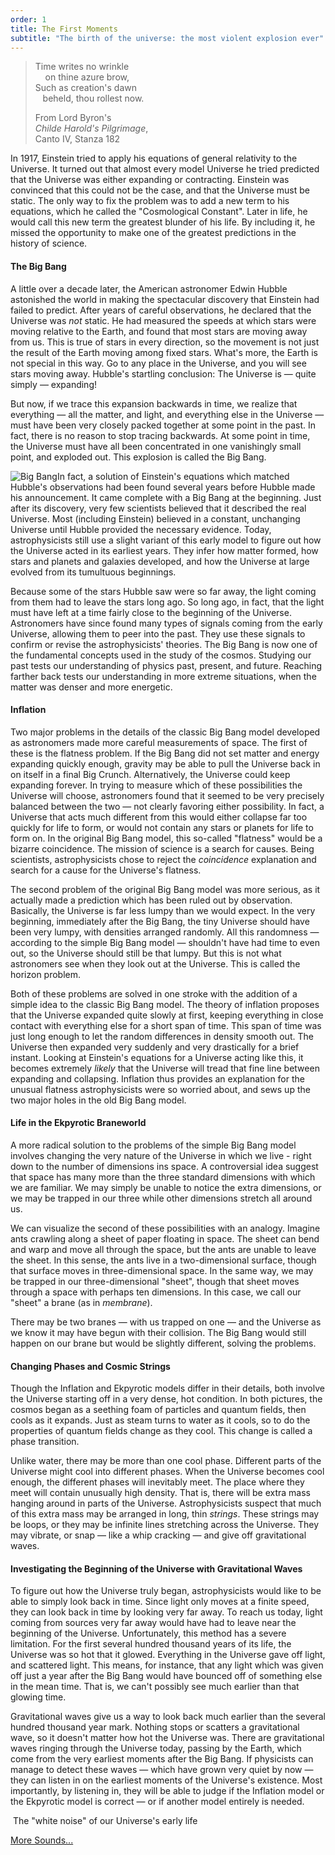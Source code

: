 ```yaml
---
order: 1
title: The First Moments
subtitle: "The birth of the universe: the most violent explosion ever"
---
```


<blockquote class="animated fadeInDown">
<p class="quote">Time writes no wrinkle<br />&nbsp;&nbsp;&nbsp; on thine azure brow,<br />Such as creation's dawn<br />&nbsp;&nbsp; beheld, thou rollest now.</p>
<p class="source">From Lord Byron's<br /><em>Childe Harold's Pilgrimage</em>,<br />Canto IV, Stanza 182</p>
</blockquote>
<p>In 1917, Einstein tried to apply his equations of general relativity to the Universe. It turned out that almost every model Universe he tried predicted that the Universe was either expanding or contracting. Einstein was convinced that this could not be the case, and that the Universe must be static. The only way to fix the problem was to add a new term to his equations, which he called the "Cosmological Constant". Later in life, he would call this new term the greatest blunder of his life. By including it, he missed the opportunity to make one of the greatest predictions in the history of science.</p>
<h4>The Big Bang</h4>
<p>A little over a decade later, the American astronomer Edwin Hubble astonished the world in making the spectacular discovery that Einstein had failed to predict. After years of careful observations, he declared that the Universe was <em>not</em> static. He had measured the speeds at which stars were moving relative to the Earth, and found that most stars are moving away from us. This is true of stars in every direction, so the movement is not just the result of the Earth moving among fixed stars. What's more, the Earth is not special in this way. Go to any place in the Universe, and you will see stars moving away. Hubble's startling conclusion: The Universe is — quite simply — expanding!</p>
<p>But now, if we trace this expansion backwards in time, we realize that everything — all the matter, and light, and everything else in the Universe — must have been very closely packed together at some point in the past. In fact, there is no reason to stop tracing backwards. At some point in time, the Universe must have all been concentrated in one vanishingly small point, and exploded out. This explosion is called the Big Bang.</p>
<p><img class="tnr frame" alt="Big Bang" src="/images/gravitational_waves/big_bang.jpg" />In fact, a solution of Einstein's equations which matched Hubble's observations had been found several years before Hubble made his announcement. It came complete with a Big Bang at the beginning. Just after its discovery, very few scientists believed that it described the real Universe. Most (including Einstein) believed in a constant, unchanging Universe until Hubble provided the necessary evidence. Today, astrophysicists still use a slight variant of this early model to figure out how the Universe acted in its earliest years. They infer how matter formed, how stars and planets and galaxies developed, and how the Universe at large evolved from its tumultuous beginnings.</p>
<p>Because some of the stars Hubble saw were so far away, the light coming from them had to leave the stars long ago. So long ago, in fact, that the light must have left at a time fairly close to the beginning of the Universe. Astronomers have since found many types of signals coming from the early Universe, allowing them to peer into the past. They use these signals to confirm or revise the astrophysicists' theories. The Big Bang is now one of the fundamental concepts used in the study of the cosmos. Studying our past tests our understanding of physics past, present, and future. Reaching farther back tests our understanding in more extreme situations, when the matter was denser and more energetic.</p>
<h4>Inflation</h4>
<p>Two major problems in the details of the classic Big Bang model developed as astronomers made more careful measurements of space. The first of these is the flatness problem. If the Big Bang did not set matter and energy expanding quickly enough, gravity may be able to pull the Universe back in on itself in a final Big Crunch. Alternatively, the Universe could keep expanding forever. In trying to measure which of these possibilities the Universe will choose, astronomers found that it seemed to be very precisely balanced between the two — not clearly favoring either possibility. In fact, a Universe that acts much different from this would either collapse far too quickly for life to form, or would not contain any stars or planets for life to form on. In the original Big Bang model, this so-called "flatness" would be a bizarre coincidence. The mission of science is a search for causes. Being scientists, astrophysicists chose to reject the <em>coincidence</em> explanation and search for a cause for the Universe's flatness.</p>
<p>The second problem of the original Big Bang model was more serious, as it actually made a prediction which has been ruled out by observation. Basically, the Universe is far less lumpy than we would expect. In the very beginning, immediately after the Big Bang, the tiny Universe should have been very lumpy, with densities arranged randomly. All this randomness — according to the simple Big Bang model — shouldn't have had time to even out, so the Universe should still be that lumpy. But this is not what astronomers see when they look out at the Universe. This is called the horizon problem.</p>
<p>Both of these problems are solved in one stroke with the addition of a simple idea to the classic Big Bang model. The theory of inflation proposes that the Universe expanded quite slowly at first, keeping everything in close contact with everything else for a short span of time. This span of time was just long enough to let the random differences in density smooth out. The Universe then expanded very suddenly and very drastically for a brief instant. Looking at Einstein's equations&nbsp;for a Universe acting like this, it becomes extremely <em>likely</em> that the Universe will tread that fine line between expanding and collapsing. Inflation thus provides an explanation for the unusual flatness astrophysicists were so worried about, and sews up the two major holes in the old Big Bang model.</p>
<h4>Life in the Ekpyrotic Braneworld</h4>
<p>A more radical solution to the problems of the simple Big Bang model involves changing the very nature of the Universe in which we live - right down to the number of dimensions ins space. A controversial idea suggest that space has many more than the three standard dimensions with which we are familiar. We may simply be unable to notice the extra dimensions, or we may be trapped in our three while other dimensions stretch all around us.</p>
<p>We can visualize the second of these possibilities with an analogy. Imagine ants crawling along a sheet of paper floating in space. The sheet can bend and warp and move all through the space, but the ants are unable to leave the sheet. In this sense, the ants live in a two-dimensional surface, though that surface moves in three-dimensional space. In the same way, we may be trapped in our three-dimensional "sheet", though that sheet moves through a space with perhaps ten dimensions. In this case, we call our "sheet" a brane (as in <i>membrane</i>).</p>
<p>There may be two branes — with us trapped on one — and the Universe as we know it may have begun with their collision. The Big Bang would still happen on our brane but would be slightly different, solving the problems.</p>
<h4>Changing Phases and Cosmic Strings</h4>
<p>Though the Inflation and Ekpyrotic models differ in their details, both involve the Universe starting off in a very dense, hot condition. In both pictures, the cosmos began as a seething foam of particles and quantum fields, then cools as it expands. Just as steam turns to water as it cools, so to do the properties of quantum fields change as they cool. This change is called a phase transition.</p>
<p>Unlike water, there may be more than one cool phase. Different parts of the Universe might cool into different phases. When the Universe becomes cool enough, the different phases will inevitably meet. The place where they meet will contain unusually high density. That is, there will be extra mass hanging around in parts of the Universe. Astrophysicists suspect that much of this extra mass may be arranged in long, thin <i>strings</i>. These strings may be loops, or they may be infinite lines stretching across the Universe. They may vibrate, or snap — like a whip cracking — and give off gravitational waves.</p>
<h4>Investigating the Beginning of the Universe with Gravitational Waves</h4>
<p>To figure out how the Universe truly began, astrophysicists would like to be able to simply look back in time. Since light only moves at a finite speed, they can look back in time by looking very far away. To reach us today, light coming from sources very far away would have had to leave near the beginning of the Universe. Unfortunately, this method has a severe limitation. For the first several hundred thousand years of its life, the Universe was so hot that it glowed. Everything in the Universe gave off light, and scattered light. This means, for instance, that any light which was given off just a year after the Big Bang would have bounced off of something else in the mean time. That is, we can't possibly see much earlier than that glowing time.</p>
<p>Gravitational waves give us a way to look back much earlier than the several hundred thousand year mark. Nothing stops or scatters a gravitational wave, so it doesn't matter how hot the Universe was. There are gravitational waves ringing through the Universe today, passing by the Earth, which come from the very earliest moments after the Big Bang. If physicists can manage to detect these waves — which have grown very quiet by now — they can listen in on the earliest moments of the Universe's existence. Most importantly, by listening in, they will be able to judge if the Inflation model or the Ekpyrotic model is correct — or if another model entirely is needed.</p>
<div class="sound">
<p class="icon-volume-up">&nbsp;The "white noise" of our Universe's early life</p>
<p>
<audio src="/sound/Stochastic.wav" type="audio/x-wav"></audio>
</p>
</div>
<p><a href="index.php?Itemid=238" class="button" title="More Sounds...">More Sounds...</a></p>
